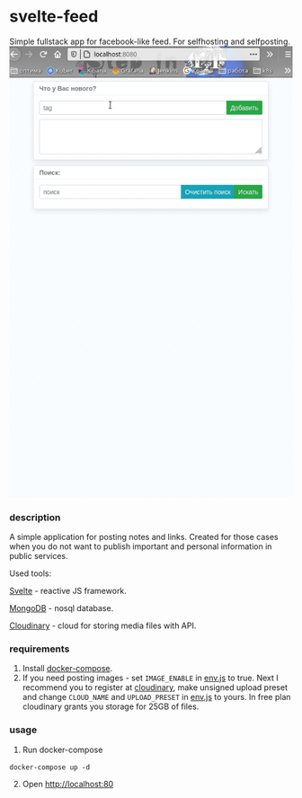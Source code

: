 # svelte-feed

Simple fullstack app for facebook-like feed. For selfhosting and selfposting.
![](svelte-feed.gif)

### description

A simple application for posting notes and links. Created for those cases when you do not want to publish important and personal information in public services.

Used tools:

[Svelte](https://svelte.dev/) - reactive JS framework.

[MongoDB](https://www.mongodb.com) - nosql database.

[Cloudinary](https://cloudinary.com) - cloud for storing media files with API.


### requirements

1. Install [docker-compose](https://docs.docker.com/compose/install/).
2. If you need posting images - set `IMAGE_ENABLE` in [env.js](frontend/src/env.js) to true. Next I recommend you to register at [cloudinary](https://cloudinary.com), make unsigned upload preset and change `CLOUD_NAME` and `UPLOAD_PRESET` in [env.js](frontend/src/env.js) to yours. In free plan cloudinary grants you storage for 25GB of files.

### usage

1. Run docker-compose

```
docker-compose up -d
```
2. Open [http://localhost:80](http://localhost:80)
